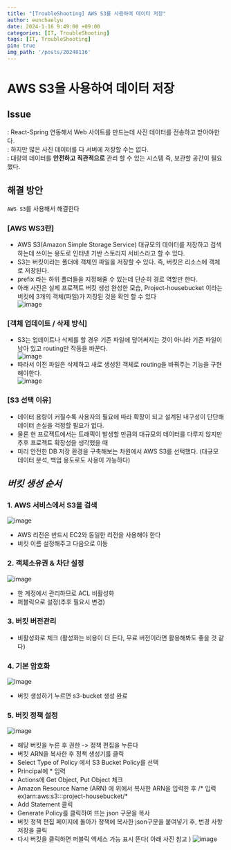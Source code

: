 ```yaml
---
title: "[TroubleShooting] AWS S3를 사용하여 데이터 저장"
author: eunchaelyu
date: 2024-1-16 9:49:00 +09:00
categories: [IT, TroubleShooting]
tags: [IT, TroubleShooting]
pin: true
img_path: '/posts/20240116'
---
```



#  AWS S3을 사용하여 데이터 저장

## **Issue** 
:  React-Spring 연동해서 Web 사이트를 만드는데 사진 데이터를 전송하고 받아야한다.     
:  하지만 많은 사진 데이터를 다 서버에 저장할 수는 없다.     
:  대량의 데이터를 **안전하고** **직관적으로** 관리 할 수 있는 시스템 즉, 보관할 공간이 필요했다.     

## 해결 방안
 ``AWS S3``를 사용해서 해결한다    
###  [AWS WS3란]    
- AWS S3(Amazon Simple Storage Service) 대규모의 데이터를 저장하고 검색하는데 쓰이는 용도로 인터넷 기반 스토리지 서비스라고 할 수 있다.        
- S3는 버킷이라는 폴더에 객체인 파일을 저장할 수 있다. 즉, 버킷은 리소스에 객체로 저장된다.
- prefix 라는 하위 폴더들을 지정해줄 수 있는데 단순히 경로 역할만 한다.    
- 아래 사진은 실제 프로젝트 버킷 생성 완성한 모습, Project-housebucket 이라는 버킷에 3개의 객체(파일)가 저장된 것을 확인 할 수 있다         
![image](https://github.com/eunchaelyu/eunchaelyu.github.io/assets/119996957/528de016-3066-402c-b0f2-65b3615ae7d2)    

 
### [객체 업데이트 / 삭제 방식]    
- S3는 업데이트나 삭제를 할 경우 기존 파일에 덮어써지는 것이 아니라 기존 파일이 남아 있고 routing만 작동을 바꾼다.  
![image](https://github.com/eunchaelyu/eunchaelyu.github.io/assets/119996957/d23a8a85-3f1e-47c5-827a-3085e1969770)    
-  따라서 이전 파일은 삭제하고 새로 생성된 객체로 routing을 바꿔주는 기능을 구현해야한다.        
![image](https://github.com/eunchaelyu/eunchaelyu.github.io/assets/119996957/c6a3f889-53b8-4da7-b0b5-0f3eab56fa99)    


###  [S3 선택 이유]
- 데이터 용량이 커질수록 사용자의 필요에 따라 확장이 되고 설계된 내구성이 단단해 데이터 손실을 걱정할 필요가 없다.
-  물론 현 프로젝트에서는 트래픽이 발생할 만큼의 대규모의 데이터를 다루지 않지만 추후 프로젝트 확장성을 생각했을 때
-   미리 안전한 DB 저장 환경을 구축해보는 차원에서 AWS S3를 선택했다. (대규모 데이터 분석, 백업 용도로도 사용이 가능하다) 

 
## *버킷 생성 순서* 
###  1. AWS 서비스에서 S3을 검색
![image](https://github.com/eunchaelyu/eunchaelyu.github.io/assets/119996957/9c6126cb-cde1-471a-8c5e-fa92cb5e0980)
  - AWS 리전은 반드시 EC2와 동일한 리전을 사용해야 한다
  - 버킷 이름 설정해주고 다음으로 이동    
 
### 2. 객체소유권 & 차단 설정    
![image](https://github.com/eunchaelyu/eunchaelyu.github.io/assets/119996957/d106c27c-4431-4dcc-a1a4-0fa3b260b6cb)
  - 한 계정에서 관리하므로 ACL 비활성화
  - 퍼블릭으로 설정(추후 필요시 변경)

### 3. 버킷 버전관리 
  - 비활성화로 체크 (활성화는 비용이 더 든다, 무료 버전이라면 활용해봐도 좋을 것 같다)
    
### 4. 기본 암호화
  ![image](https://github.com/eunchaelyu/eunchaelyu.github.io/assets/119996957/ba6823b6-2cf8-482d-a74a-e2adce06b094)
  - 버킷 생성하기 누르면 s3-bucket 생성 완료         

### 5. 버킷 정책 설정    
![image](https://github.com/eunchaelyu/eunchaelyu.github.io/assets/119996957/d41559c6-9f5c-47f2-ae11-14e719826911)    
  - 해당 버킷을 누른 후 권한 -> 정책 편집을 누른다    
  - 버킷 ARN을 복사한 후 정책 생성기를 클릭    
  - Select Type of Policy 에서 S3 Bucket Policy를 선택    
  - Principal에 * 입력    
  - Actions에 Get Object, Put Object 체크    
  - Amazon Resource Name (ARN) 에 위에서 복사한 ARN을 입력한 후 /* 입력 ex)arn:aws:s3:::project-housebucket/*    
  - Add Statement 클릭    
  - Generate Policy를 클릭하여 뜨는 json 구문을 복사    
  - 버킷 정책 편집 페이지에 돌아가 정책에 복사한 json구문을 붙여넣기 후, 번경 사항 저장을 클릭    
  - 다시 버킷을 클릭하면 퍼블릭 엑세스 가능 표시 뜬다( 아래 사진 참고 )
 ![image](https://github.com/eunchaelyu/eunchaelyu.github.io/assets/119996957/57413a50-66db-4582-b3d5-14a8693c74f7)


    

